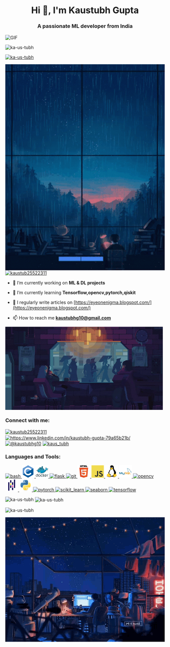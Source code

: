 
<h1 align="center">Hi 👋, I'm Kaustubh Gupta</h1>
<h3 align="center">A passionate ML developer from India</h3>
<img align="center" width="1000" alt="GIF" src="late-night-gaming.gif" />



<p align="left"> <img src="https://komarev.com/ghpvc/?username=ka-us-tubh&label=Profile%20views&color=0e75b6&style=flat" alt="ka-us-tubh" /> </p>

<p align="left"> <a href="https://github.com/ryo-ma/github-profile-trophy"><img src="https://github-profile-trophy.vercel.app/?username=ka-us-tubh" alt="ka-us-tubh" /></a> </p>
<img align="right" alt="gif" width="550" src="sad4ever.gif">

<p align="left"> <a href="https://twitter.com/kaustub25522311" target="blank"><img src="https://img.shields.io/twitter/follow/kaustub25522311?logo=twitter&style=for-the-badge" alt="kaustub25522311" /></a> </p>



- 🔭 I’m currently working on **ML & DL projects**

- 🌱 I’m currently learning **Tensorflow,opencv,pytorch,qiskit**

- 📝 I regularly write articles on [https://eyeonenigma.blogspot.com/](https://eyeonenigma.blogspot.com/)

- 📫 How to reach me **kaustubhg10@gmail.com**

<img align="center" alt="gif"  src="lofi1.gif">
<!-- BLOG-POST-LIST:START -->
<!-- BLOG-POST-LIST:END -->

<h3 align="left">Connect with me:</h3>
<p align="left">
<a href="https://twitter.com/kaustub25522311" target="blank"><img align="center" src="https://raw.githubusercontent.com/rahuldkjain/github-profile-readme-generator/master/src/images/icons/Social/twitter.svg" alt="kaustub25522311" height="30" width="40" /></a>
<a href="https://linkedin.com/in/https://www.linkedin.com/in/kaustubh-gupta-79a65b21b/" target="blank"><img align="center" src="https://raw.githubusercontent.com/rahuldkjain/github-profile-readme-generator/master/src/images/icons/Social/linked-in-alt.svg" alt="https://www.linkedin.com/in/kaustubh-gupta-79a65b21b/" height="30" width="40" /></a>
<a href="https://medium.com/@kaustubhg10" target="blank"><img align="center" src="https://raw.githubusercontent.com/rahuldkjain/github-profile-readme-generator/master/src/images/icons/Social/medium.svg" alt="@kaustubhg10" height="30" width="40" /></a>
<a href="https://www.leetcode.com/kaus_tubh" target="blank"><img align="center" src="https://raw.githubusercontent.com/rahuldkjain/github-profile-readme-generator/master/src/images/icons/Social/leet-code.svg" alt="kaus_tubh" height="30" width="40" /></a>
</p>


<h3 align="left">Languages and Tools:</h3>
<p align="left"> <a href="https://www.gnu.org/software/bash/" target="_blank" rel="noreferrer"> <img src="https://www.vectorlogo.zone/logos/gnu_bash/gnu_bash-icon.svg" alt="bash" width="40" height="40"/> </a> <a href="https://www.cprogramming.com/" target="_blank" rel="noreferrer"> <img src="https://raw.githubusercontent.com/devicons/devicon/master/icons/c/c-original.svg" alt="c" width="40" height="40"/> </a> <a href="https://www.docker.com/" target="_blank" rel="noreferrer"> <img src="https://raw.githubusercontent.com/devicons/devicon/master/icons/docker/docker-original-wordmark.svg" alt="docker" width="40" height="40"/> </a> <a href="https://flask.palletsprojects.com/" target="_blank" rel="noreferrer"> <img src="https://www.vectorlogo.zone/logos/pocoo_flask/pocoo_flask-icon.svg" alt="flask" width="40" height="40"/> </a> <a href="https://git-scm.com/" target="_blank" rel="noreferrer"> <img src="https://www.vectorlogo.zone/logos/git-scm/git-scm-icon.svg" alt="git" width="40" height="40"/> </a> <a href="https://www.w3.org/html/" target="_blank" rel="noreferrer"> <img src="https://raw.githubusercontent.com/devicons/devicon/master/icons/html5/html5-original-wordmark.svg" alt="html5" width="40" height="40"/> </a> <a href="https://developer.mozilla.org/en-US/docs/Web/JavaScript" target="_blank" rel="noreferrer"> <img src="https://raw.githubusercontent.com/devicons/devicon/master/icons/javascript/javascript-original.svg" alt="javascript" width="40" height="40"/> </a> <a href="https://www.linux.org/" target="_blank" rel="noreferrer"> <img src="https://raw.githubusercontent.com/devicons/devicon/master/icons/linux/linux-original.svg" alt="linux" width="40" height="40"/> </a> <a href="https://www.mysql.com/" target="_blank" rel="noreferrer"> <img src="https://raw.githubusercontent.com/devicons/devicon/master/icons/mysql/mysql-original-wordmark.svg" alt="mysql" width="40" height="40"/> </a> <a href="https://opencv.org/" target="_blank" rel="noreferrer"> <img src="https://www.vectorlogo.zone/logos/opencv/opencv-icon.svg" alt="opencv" width="40" height="40"/> </a> <a href="https://pandas.pydata.org/" target="_blank" rel="noreferrer"> <img src="https://raw.githubusercontent.com/devicons/devicon/2ae2a900d2f041da66e950e4d48052658d850630/icons/pandas/pandas-original.svg" alt="pandas" width="40" height="40"/> </a> <a href="https://www.python.org" target="_blank" rel="noreferrer"> <img src="https://raw.githubusercontent.com/devicons/devicon/master/icons/python/python-original.svg" alt="python" width="40" height="40"/> </a> <a href="https://pytorch.org/" target="_blank" rel="noreferrer"> <img src="https://www.vectorlogo.zone/logos/pytorch/pytorch-icon.svg" alt="pytorch" width="40" height="40"/> </a> <a href="https://scikit-learn.org/" target="_blank" rel="noreferrer"> <img src="https://upload.wikimedia.org/wikipedia/commons/0/05/Scikit_learn_logo_small.svg" alt="scikit_learn" width="40" height="40"/> </a> <a href="https://seaborn.pydata.org/" target="_blank" rel="noreferrer"> <img src="https://seaborn.pydata.org/_images/logo-mark-lightbg.svg" alt="seaborn" width="40" height="40"/> </a> <a href="https://www.tensorflow.org" target="_blank" rel="noreferrer"> <img src="https://www.vectorlogo.zone/logos/tensorflow/tensorflow-icon.svg" alt="tensorflow" width="40" height="40"/> </a> </p>


<p><img align="left" src="https://github-readme-stats.vercel.app/api/top-langs?username=ka-us-tubh&show_icons=true&locale=en&layout=compact" alt="ka-us-tubh" /></p>

<p>&nbsp;<img align="center" src="https://github-readme-stats.vercel.app/api?username=ka-us-tubh&show_icons=true&locale=en" alt="ka-us-tubh" /></p>

<p><img align="center" src="https://github-readme-streak-stats.herokuapp.com/?user=ka-us-tubh&" alt="ka-us-tubh" /></p>

<img align="center" width="1000" alt="GIF" src="chilled-lamb-mienar.gif" />

